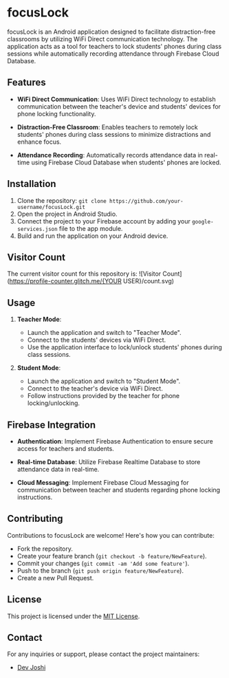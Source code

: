 # focusLock

focusLock is an Android application designed to facilitate distraction-free classrooms by utilizing WiFi Direct communication technology. The application acts as a tool for teachers to lock students' phones during class sessions while automatically recording attendance through Firebase Cloud Database.

## Features

- **WiFi Direct Communication**: Uses WiFi Direct technology to establish communication between the teacher's device and students' devices for phone locking functionality.
- **Distraction-Free Classroom**: Enables teachers to remotely lock students' phones during class sessions to minimize distractions and enhance focus.

- **Attendance Recording**: Automatically records attendance data in real-time using Firebase Cloud Database when students' phones are locked.

## Installation

1. Clone the repository: `git clone https://github.com/your-username/focusLock.git`
2. Open the project in Android Studio.
3. Connect the project to your Firebase account by adding your `google-services.json` file to the app module.
4. Build and run the application on your Android device.

## Visitor Count

The current visitor count for this repository is: ![Visitor Count](https://profile-counter.glitch.me/{YOUR USER}/count.svg)
## Usage

1. **Teacher Mode**:

   - Launch the application and switch to "Teacher Mode".
   - Connect to the students' devices via WiFi Direct.
   - Use the application interface to lock/unlock students' phones during class sessions.

2. **Student Mode**:
   - Launch the application and switch to "Student Mode".
   - Connect to the teacher's device via WiFi Direct.
   - Follow instructions provided by the teacher for phone locking/unlocking.

## Firebase Integration

- **Authentication**: Implement Firebase Authentication to ensure secure access for teachers and students.
- **Real-time Database**: Utilize Firebase Realtime Database to store attendance data in real-time.

- **Cloud Messaging**: Implement Firebase Cloud Messaging for communication between teacher and students regarding phone locking instructions.

## Contributing

Contributions to focusLock are welcome! Here's how you can contribute:

- Fork the repository.
- Create your feature branch (`git checkout -b feature/NewFeature`).
- Commit your changes (`git commit -am 'Add some feature'`).
- Push to the branch (`git push origin feature/NewFeature`).
- Create a new Pull Request.

## License

This project is licensed under the [MIT License](LICENSE).

## Contact

For any inquiries or support, please contact the project maintainers:

- [Dev Joshi](mailto:devjoshi1611@gmail.com)
